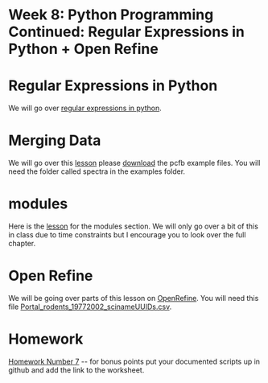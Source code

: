 # Week 8:  Python Programming Continued: Regular Expressions in Python + Open Refine

# Regular Expressions in Python
We will go over [regular expressions in python](https://www.dropbox.com/s/uzb63gbzqc8l6hs/PythonRegular_Expressions.docx?dl=0).

# Merging Data
We will go over this [lesson](https://www.dropbox.com/s/7dp4l6sytciju1o/PythonLessonMerging_Files.Chapter11.docx?dl=0) please [download](http://practicalcomputing.org/downloads) the pcfb example files. You will need the folder called spectra in the examples folder. 

# modules
Here is the [lesson](https://www.dropbox.com/s/udesxajwxjky672/PythonLesson5Modules.Chapter12.docx?dl=0) for the modules section. We will only go over a bit of this in class due to time constraints but I encourage you to look over the full chapter.

# Open Refine
We will be going over parts of this lesson on [OpenRefine](https://datacarpentry.org/OpenRefine-ecology-lesson/00-getting-started/index.html). You will need this file [Portal_rodents_19772002_scinameUUIDs.csv](https://www.dropbox.com/s/ke2xgkgpw1qc11n/Portal_rodents_19772002_scinameUUIDs.csv?dl=0).


# Homework
  
[Homework Number 7](https://www.dropbox.com/s/w2nt9nah1bqixn3/Programming_Exercises_Part_IV.docx?dl=0) -- for bonus points put your documented scripts up in github and add the link to the worksheet.

